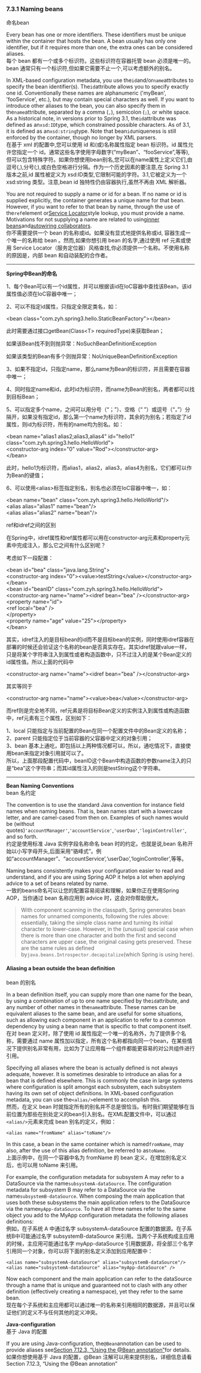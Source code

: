 ### 7.3.1 Naming beans

命名bean

Every bean has one or more identifiers. These identifiers must be unique within the container that hosts the bean. A bean usually has only one identifier, but if it requires more than one, the extra ones can be considered aliases.  
每个 bean 都有一个或多个标识符。这些标识符在容器托管 bean 必须是唯一的。bean 通常只有一个标识符,但如果它需要不止一个,可以考虑额外的别名。

In XML-based configuration metadata, you use the`id`and/or`name`attributes to specify the bean identifier\(s\). The`id`attribute allows you to specify exactly one id. Conventionally these names are alphanumeric \('myBean', 'fooService', etc.\), but may contain special characters as well. If you want to introduce other aliases to the bean, you can also specify them in the`name`attribute, separated by a comma \(`,`\), semicolon \(`;`\), or white space. As a historical note, in versions prior to Spring 3.1, the`id`attribute was defined as an`xsd:ID`type, which constrained possible characters. As of 3.1, it is defined as an`xsd:string`type. Note that bean`id`uniqueness is still enforced by the container, though no longer by XML parsers.  
在基于 xml 的配置中,您可以使用 id 和\(或\)名称属性指定 bean 标识符。id 属性允许您指定一个 id。通常这些名字使用字母数字\(“myBean”、“fooService”,等等\),但可以包含特殊字符。如果你想使用bean别名,您可以在name属性上定义它们,由逗号\(,\),分号\(;\),或白色空格进行分隔。作为一个历史因素的要注意,在 Spring 3.1 版本之前,id 属性被定义为 xsd:ID类型,它限制可能的字符。3.1,它被定义为一个 xsd:string 类型。注意,bean id 独特性仍由容器执行,虽然不再由 XML 解析器。

You are not required to supply a name or id for a bean. If no name or id is supplied explicitly, the container generates a unique name for that bean. However, if you want to refer to that bean by name, through the use of the`ref`element or[Service Locator](https://docs.spring.io/spring/docs/current/spring-framework-reference/htmlsingle/#beans-servicelocator)style lookup, you must provide a name. Motivations for not supplying a name are related to using[inner beans](https://docs.spring.io/spring/docs/current/spring-framework-reference/htmlsingle/#beans-inner-beans)and[autowiring collaborators](https://docs.spring.io/spring/docs/current/spring-framework-reference/htmlsingle/#beans-factory-autowire).  
你不需要提供一个 bean 的名称或id。如果没有显式地提供名称或id, 容器生成一个唯一的名称给 bean 。然而,如果你想引用 bean 的名字,通过使用 ref 元素或使用 Service Locator（服务定位器）风格查找,你必须提供一个名称。不使用名称的原因是，内部 bean 和自动装配的合作者。

---

**Spring中Bean的命名**

1、每个Bean可以有一个id属性，并可以根据该id在IoC容器中查找该Bean，该id属性值必须在IoC容器中唯一；

2、可以不指定id属性，只指定全限定类名，如：

&lt;bean class="com.zyh.spring3.hello.StaticBeanFactory"&gt;&lt;/bean&gt;

此时需要通过接口getBean\(Class&lt;T&gt; requiredType\)来获取Bean；

如果该Bean找不到则抛异常：NoSuchBeanDefinitionException

如果该类型的Bean有多个则抛异常：NoUniqueBeanDefinitionException

3、如果不指定id，只指定name，那么name为Bean的标识符，并且需要在容器中唯一；

4、同时指定name和id，此时id为标识符，而name为Bean的别名，两者都可以找到目标Bean；

5、可以指定多个name，之间可以用分号（“；”）、空格（“ ”）或逗号（“，”）分隔开，如果没有指定id，那么第一个name为标识符，其余的为别名；若指定了id属性，则id为标识符，所有的name均为别名。如：

&lt;bean name="alias1 alias2;alias3,alias4" id="hello1" class="com.zyh.spring3.hello.HelloWorld"&gt;  
&lt;constructor-arg index="0" value="Rod"&gt;&lt;/constructor-arg&gt;  
&lt;/bean&gt;

此时，hello1为标识符，而alias1，alias2，alias3，alias4为别名，它们都可以作为Bean的键值；

6、可以使用&lt;alias&gt;标签指定别名，别名也必须在IoC容器中唯一，如：

&lt;bean name="bean" class="com.zyh.spring3.hello.HelloWorld"/&gt;  
&lt;alias alias="alias1" name="bean"/&gt;  
&lt;alias alias="alias2" name="bean"/&gt;

ref和idref之间的区别

在Spring中，idref属性和ref属性都可以用在constructor-arg元素和property元素中完成注入，那么它之间有什么区别呢？

考虑如下一段配置：

&lt;bean id="bea" class="java.lang.String"&gt;  
&lt;constructor-arg index="0"&gt;&lt;value&gt;testString&lt;/value&gt;&lt;/constructor-arg&gt;  
&lt;/bean&gt;  
&lt;bean id="beanID" class="com.zyh.spring3.hello.HelloWorld"&gt;  
&lt;constructor-arg name="name"&gt;&lt;idref bean="bea" /&gt;&lt;/constructor-arg&gt;  
&lt;property name="id"&gt;  
&lt;ref local="bea" /&gt;  
&lt;/property&gt;  
&lt;property name="age" value="25"&gt;&lt;/property&gt;  
&lt;/bean&gt;

其实，idref注入的是目标bean的id而不是目标bean的实例，同时使用idref容器在部署的时候还会验证这个名称的bean是否真实存在。其实idref就跟value一样，只是将某个字符串注入到属性或者构造函数中，只不过注入的是某个Bean定义的id属性值。所以上面的代码中

&lt;constructor-arg name="name"&gt;&lt;idref bean="bea" /&gt;&lt;/constructor-arg&gt;

其实等同于

&lt;constructor-arg name="name"&gt;&lt;value&gt;bea&lt;/value&gt;&lt;/constructor-arg&gt;

而ref则是完全地不同，ref元素是将目标Bean定义的实例注入到属性或构造函数中，ref元素有三个属性，区别如下：

1、local 只能指定与当前配置的Bean在同一个配置文件中的Bean定义的名称；  
2、parent 只能指定位于当前容器的父容器中定义的对象引用；  
3、bean 基本上通吃，即包括以上两种情况都可以，所以，通吃情况下，直接使用bean来指定对象引用就可以了。  
所以，上面那段配置代码中，beanID这个Bean中构造函数的参数name注入的只是“bea”这个字符串；而其id属性注入的则是testString这个字符串。

---

**Bean Naming Conventions**  
bean 名约定

The convention is to use the standard Java convention for instance field names when naming beans. That is, bean names start with a lowercase letter, and are camel-cased from then on. Examples of such names would be \(without quotes\)`'accountManager'`,`'accountService'`,`'userDao'`,`'loginController'`, and so forth.  
约定是使用标准 Java 实例字段名称命名 bean 时的约定。也就是说,bean 名称开始以小写字母开头,后面采用“骆峰式”。例如“accountManager”、“accountService’,‘userDao’,‘loginController’,等等。

Naming beans consistently makes your configuration easier to read and understand, and if you are using Spring AOP it helps a lot when applying advice to a set of beans related by name.  
一致的beans命名可以让您的配置容易阅读和理解，如果你正在使用Spring AOP，当你通过 bean 名称应用到 advice 时，这会对你帮助很大。

> With component scanning in the classpath, Spring generates bean names for unnamed components, following the rules above: essentially, taking the simple class name and turning its initial character to lower-case. However, in the \(unusual\) special case when there is more than one character and both the first and second characters are upper case, the original casing gets preserved. These are the same rules as defined by`java.beans.Introspector.decapitalize`\(which Spring is using here\).

#### Aliasing a bean outside the bean definition

bean 的别名

In a bean definition itself, you can supply more than one name for the bean, by using a combination of up to one name specified by the`id`attribute, and any number of other names in the`name`attribute. These names can be equivalent aliases to the same bean, and are useful for some situations, such as allowing each component in an application to refer to a common dependency by using a bean name that is specific to that component itself.  
在对 bean 定义时，除了使用 id 属性指定一个唯一的名称外，为了提供多个名称，需要通过 name 属性加以指定，所有这个名称都指向同一个bean，在某些情况下提供别名非常有用，比如为了让应用每一个组件都能更容易的对公共组件进行引用。

Specifying all aliases where the bean is actually defined is not always adequate, however. It is sometimes desirable to introduce an alias for a bean that is defined elsewhere. This is commonly the case in large systems where configuration is split amongst each subsystem, each subsystem having its own set of object definitions. In XML-based configuration metadata, you can use the`<alias/>`element to accomplish this.  
然而，在定义 bean 时就指定所有的别名并不总是很恰当。有时我们期望能够在当前位置为那些在别处定义的bean引入别名。在XML配置文件中，可以通过`<alias/>`元素来完成 bean 别名的定义，例如：

```
<alias name="fromName" alias="toName"/>
```

In this case, a bean in the same container which is named`fromName`, may also, after the use of this alias definition, be referred to as`toName`.  
上面示例中，在同一个容器中名为 fromName 的 bean 定义，在增加别名定义后，也可以用 toName 来引用。

For example, the configuration metadata for subsystem A may refer to a DataSource via the name`subsystemA-dataSource`. The configuration metadata for subsystem B may refer to a DataSource via the name`subsystemB-dataSource`. When composing the main application that uses both these subsystems the main application refers to the DataSource via the name`myApp-dataSource`. To have all three names refer to the same object you add to the MyApp configuration metadata the following aliases definitions:  
例如，在子系统 A 中通过名字 subsystemA-dataSource 配置的数据源。在子系统B中可能通过名字 subsystemB-dataSource 来引用。当两个子系统构成主应用的时候，主应用可能通过名字 myApp-dataSource 引用数据源，将全部三个名字引用同一个对象，你可以将下面的别名定义添加到应用配置中：

```
<alias name="subsystemA-dataSource" alias="subsystemB-dataSource"/>
<alias name="subsystemA-dataSource" alias="myApp-dataSource" />
```

Now each component and the main application can refer to the dataSource through a name that is unique and guaranteed not to clash with any other definition \(effectively creating a namespace\), yet they refer to the same bean.  
现在每个子系统和主应用都可以通过唯一的名称来引用相同的数据源，并且可以保证他们的定义不与任何其他的定义冲突。

**Java-configuration**  
基于 Java 的配置

If you are using Java-configuration, the`@Bean`annotation can be used to provide aliases see[Section 7.12.3, “Using the @Bean annotation”](https://docs.spring.io/spring/docs/current/spring-framework-reference/htmlsingle/#beans-java-bean-annotation)for details.  
如果你想使用基于 Java 的配置，@Bean 注解可以用来提供别名，详细信息请看 Section 7.12.3, “Using the @Bean annotation”

